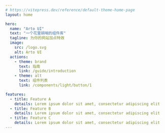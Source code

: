```yaml
---
# https://vitepress.dev/reference/default-theme-home-page
layout: home

hero:
  name: "Arto UI"
  text: "一个花里胡哨的组件库"
  tagline: 为你的网站加点特效
  image:
    src: /logo.svg
    alt: Arto UI
  actions:
    - theme: brand
      text: 指南
      link: /guide/introduction
    - theme: alt
      text: 组件列表
      link: /components/light/button/1

features:
  - title: Feature A
    details: Lorem ipsum dolor sit amet, consectetur adipiscing elit
  - title: Feature B
    details: Lorem ipsum dolor sit amet, consectetur adipiscing elit
  - title: Feature C
    details: Lorem ipsum dolor sit amet, consectetur adipiscing elit
---
```


